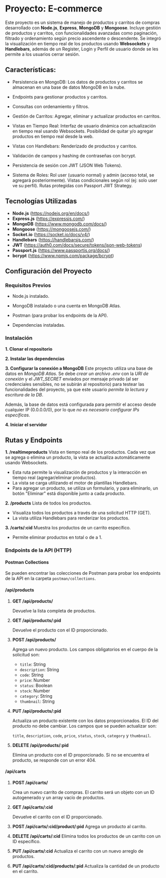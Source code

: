 # Proyecto: E-commerce

Este proyecto es un sistema de manejo de productos y carritos de compras desarrollado con **Node.js**, **Express**, **MongoDB** y **Mongoose**. Incluye gestión de productos y carritos, con funcionalidades avanzadas como paginación, filtrado y ordenamiento según precio ascendente o descendente. Se integró la visualización en tiempo real de los productos usando **Websockets** y **Handlebars**, además de un Register, Login y Perfil de usuario donde se les permite a los usuarios cerrar sesión.

## Características:

- Persistencia en MongoDB: Los datos de productos y carritos se almacenan en una base de datos MongoDB en la nube.

- Endpoints para gestionar productos y carritos.

- Consultas con ordenamiento y filtros.

- Gestión de Carritos: Agregar, eliminar y actualizar productos en carritos.

- Vistas en Tiempo Real: Interfaz de usuario dinámica con actualización en tiempo real usando Websockets. Posibilidad de quitar y/o agregar productos en tiempo real desde la web.

- Vistas con Handlebars: Renderizado de productos y carritos.

- Validación de campos y hashing de contraseñas con bcrypt.

- Persistencia de sesión con JWT (JSON Web Tokens).

- Sistema de Roles: Rol user (usuario normal) y admin (acceso total, se agregará posteriormente). Vistas condicionales según rol (ej: solo user ve su perfil). Rutas protegidas con Passport JWT Strategy.


## Tecnologías Utilizadas

- **Node.js** (https://nodejs.org/en/docs/) 
- **Express.js** (https://expressjs.com/)
- **MongoDB** (https://www.mongodb.com/docs/)
- **Mongoose** (https://mongoosejs.com/)
- **Socket.io** (https://socket.io/docs/v4/)
- **Handlebars** (https://handlebarsjs.com/)
- **JWT** (https://auth0.com/docs/secure/tokens/json-web-tokens)
- **Passport.js** (https://www.passportjs.org/docs/)
- **bcrypt** (https://www.npmjs.com/package/bcrypt)

## Configuración del Proyecto
### Requisitos Previos

- Node.js instalado.

- MongoDB instalado o una cuenta en MongoDB Atlas.

- Postman (para probar los endpoints de la API).

- Dependencias instaladas.

### Instalación

**1. Clonar el repositorio**

**2. Instalar las dependencias**

**3. Configurar la conexión a MongoDB**
Este proyecto utiliza una base de datos en *MongoDB Atlas*.
Se debe *crear un archivo .env* con la *URI de conexión* y el *JWT_SECRET* enviados por mensaje privado (al ser credenciales sensibles, no se subirán al repositorio) para testear las funcionalidades del proyecto, ya que este usuario *permite la lectura y escritura de la DB*.

Además, la base de datos está configurada para permitir el acceso desde cualquier IP (0.0.0.0/0), por lo que *no es necesario configurar IPs específicas*.

**4. Iniciar el servidor**


## Rutas y Endpoints

**1. /realtimeproducts** Vista en tiempo real de los productos. Cada vez que se agrega o elimina un producto, la vista se actualiza automáticamente usando Websockets.

- Esta ruta permite la visualización de productos y la interacción en tiempo real (agregar/eliminar productos).
- La vista se carga utilizando el motor de plantillas Handlebars.
- Para agregar un producto, se utiliza un formulario, y para eliminarlo, un botón "Eliminar" está disponible junto a cada producto.

**2. /products** Lista de todos los productos.

- Visualiza todos los productos a través de una solicitud HTTP (GET).
- La vista utiliza Handlebars para renderizar los productos.

**3. /carts/:cid** Muestra los productos de un carrito específico.
- Permite eliminar productos en total o de a 1.


### Endpoints de la API (HTTP)

#### Postman Collections

Se pueden encontrar las colecciones de Postman para probar los endpoints de la API en la carpeta `postman/collections`.

#### /api/products

1. **GET /api/products/**

   Devuelve la lista completa de productos.

2. **GET /api/products/:pid**

   Devuelve el producto con el ID proporcionado.

3. **POST /api/products/**

   Agrega un nuevo producto. Los campos obligatorios en el cuerpo de la solicitud son:

   - `title`: String
   - `description`: String
   - `code`: String
   - `price`: Number
   - `status`: Boolean
   - `stock`: Number
   - `category`: String
   - `thumbnail`: String


4. **PUT /api/products/:pid**

   Actualiza un producto existente con los datos proporcionados. El ID del producto no debe cambiar. Los campos que se pueden actualizar son:

   `title`, `description`, `code`, `price`, `status`, `stock`, `category` y `thumbnail`.

5. **DELETE /api/products/:pid**

   Elimina un producto con el ID proporcionado. Si no se encuentra el producto, se responde con un error 404.


#### /api/carts

1. **POST /api/carts/**
   
   Crea un nuevo carrito de compras. El carrito será un objeto con un ID autogenerado y un array vacío de productos.


2. **GET /api/carts/:cid**
   
   Devuelve el carrito con el ID proporcionado.


3. **POST /api/carts/:cid/product/:pid**
   Agrega un producto al carrito.


4. **DELETE /api/carts/:cid**
   Elimina todos los productos de un carrito con un ID específico.

5. **PUT /api/carts/:cid**
   Actualiza el carrito con un nuevo arreglo de productos.

6. **PUT /api/carts/:cid/products/:pid**
   Actualiza la cantidad de un producto en el carrito.